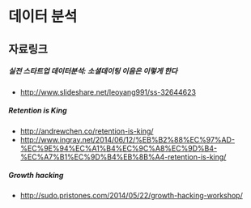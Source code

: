 # 데이터 분석


## 자료링크
##### 실전 스타트업 데이터분석: 소셜데이팅 이음은 이렇게 한다
- http://www.slideshare.net/leoyang991/ss-32644623

##### Retention is King
- http://andrewchen.co/retention-is-king/
- http://www.ingray.net/2014/06/12/%EB%B2%88%EC%97%AD-%EC%9E%94%EC%A1%B4%EC%9C%A8%EC%9D%B4-%EC%A7%B1%EC%9D%B4%EB%8B%A4-retention-is-king/

##### Growth hacking
- http://sudo.pristones.com/2014/05/22/growth-hacking-workshop/

